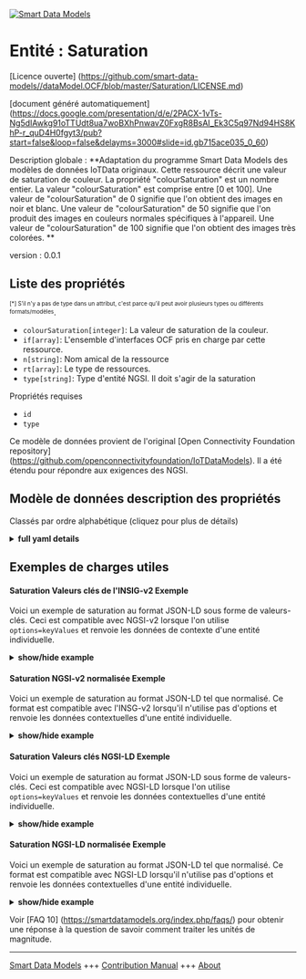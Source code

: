 <!-- 10-Header -->  
[![Smart Data Models](https://smartdatamodels.org/wp-content/uploads/2022/01/SmartDataModels_logo.png "Logo")](https://smartdatamodels.org)  
Entité : Saturation  
===================<!-- /10-Header -->  
<!-- 15-License -->  
[Licence ouverte] (https://github.com/smart-data-models//dataModel.OCF/blob/master/Saturation/LICENSE.md)  
[document généré automatiquement] (https://docs.google.com/presentation/d/e/2PACX-1vTs-Ng5dIAwkg91oTTUdt8ua7woBXhPnwavZ0FxgR8BsAI_Ek3C5q97Nd94HS8KhP-r_quD4H0fgyt3/pub?start=false&loop=false&delayms=3000#slide=id.gb715ace035_0_60)  
<!-- /15-License -->  
<!-- 20-Description -->  
Description globale : **Adaptation du programme Smart Data Models des modèles de données IoTData originaux. Cette ressource décrit une valeur de saturation de couleur. La propriété "colourSaturation" est un nombre entier. La valeur "colourSaturation" est comprise entre [0 et 100]. Une valeur de "colourSaturation" de 0 signifie que l'on obtient des images en noir et blanc. Une valeur de "colourSaturation" de 50 signifie que l'on produit des images en couleurs normales spécifiques à l'appareil. Une valeur de "colourSaturation" de 100 signifie que l'on obtient des images très colorées. **  
version : 0.0.1  
<!-- /20-Description -->  
<!-- 30-PropertiesList -->  

## Liste des propriétés  

<sup><sub>[*] S'il n'y a pas de type dans un attribut, c'est parce qu'il peut avoir plusieurs types ou différents formats/modèles</sub></sup>.  
- `colourSaturation[integer]`: La valeur de saturation de la couleur.  - `if[array]`: L'ensemble d'interfaces OCF pris en charge par cette ressource.  - `n[string]`: Nom amical de la ressource  - `rt[array]`: Le type de ressources.  - `type[string]`: Type d'entité NGSI. Il doit s'agir de la saturation  <!-- /30-PropertiesList -->  
<!-- 35-RequiredProperties -->  
Propriétés requises  
- `id`  - `type`  <!-- /35-RequiredProperties -->  
<!-- 40-RequiredProperties -->  
Ce modèle de données provient de l'original [Open Connectivity Foundation repository] (https://github.com/openconnectivityfoundation/IoTDataModels). Il a été étendu pour répondre aux exigences des NGSI.  
<!-- /40-RequiredProperties -->  
<!-- 50-DataModelHeader -->  
## Modèle de données description des propriétés  
Classés par ordre alphabétique (cliquez pour plus de détails)  
<!-- /50-DataModelHeader -->  
<!-- 60-ModelYaml -->  
<details><summary><strong>full yaml details</strong></summary>    
```yaml  
Saturation:    
  description: 'Smart Data Models Program adaptation of the original IoTData data Models. This Resource describes a Colour saturation value. The Property ''colourSaturation'' is an integer. A ''colourSaturation'' has a range of [0,100]. A ''colourSaturation'' value of 0 means producing black and white images. A ''colourSaturation'' value of 50 means producing device specific normal colour images. A ''colourSaturation'' value of 100 means producing device very full colour images. '    
  properties:    
    colourSaturation:    
      description: The colour saturation value.    
      maximum: 100    
      minimum: 0    
      type: integer    
      x-ngsi:    
        type: Property    
    if:    
      description: The OCF Interface set supported by this Resource.    
      items:    
        enum:    
          - oic.if.a    
          - oic.if.baseline    
        type: string    
      minItems: 2    
      readOnly: true    
      type: array    
      uniqueItems: true    
      x-ngsi:    
        type: Property    
    n:    
      description: Friendly name of the Resource    
      maxLength: 64    
      readOnly: true    
      type: string    
      x-ngsi:    
        type: Property    
    rt:    
      description: The Resource Type.    
      items:    
        enum:    
          - oic.r.colour.saturation    
        maxLength: 64    
        type: string    
      minItems: 1    
      readOnly: true    
      type: array    
      uniqueItems: true    
      x-ngsi:    
        type: Property    
    type:    
      description: NGSI entity type. It has to be Saturation    
      enum:    
        - Saturation    
      type: string    
      x-ngsi:    
        type: Property    
  required:    
    - id    
    - type    
  type: object    
  x-derived-from: https://github.com/OpenInterConnect/IoTDataModels/blob/master/SaturationResURI.swagger.json    
  x-disclaimer: 'Redistribution and use in source and binary forms, with or without modification, are permitted  provided that the license conditions are met. Copyleft (c) 2022 Contributors to Smart Data Models Program'    
  x-license-url: https://github.com/smart-data-models/dataModel.OCF/blob/master/Saturation/LICENSE.md    
  x-model-schema: https://smart-data-models.github.io/dataModel.IoTDataModels/Saturation/schema.json    
  x-model-tags: OCF    
  x-version: 0.0.1    
```  
</details>    
<!-- /60-ModelYaml -->  
<!-- 70-MiddleNotes -->  
<!-- /70-MiddleNotes -->  
<!-- 80-Examples -->  
## Exemples de charges utiles  
#### Saturation Valeurs clés de l'INSIG-v2 Exemple  
Voici un exemple de saturation au format JSON-LD sous forme de valeurs-clés. Ceci est compatible avec NGSI-v2 lorsque l'on utilise `options=keyValues` et renvoie les données de contexte d'une entité individuelle.  
<details><summary><strong>show/hide example</strong></summary>    
```json  
{  
  "id": "urn:ngsi-ld:Saturation:id:UAQO:16151655",  
  "dateCreated": "1984-09-23T14:35:27Z",  
  "dateModified": "1999-01-24T17:38:14Z",  
  "source": "As nation meeting structure person. Realize science design so.",  
  "name": "Probably apply month next attention land establish. Various respond report opportunity light agent.",  
  "alternateName": "Sing lose spring join. Store interest fact long. Try dinner town situation window law. Forget instead every school.",  
  "description": "Toward true former series list result. Stand food style site north election.",  
  "dataProvider": "Door control carry indeed very. Her chance late of build everyone. Small report charge score sit.",  
  "owner": [  
    "urn:ngsi-ld:Saturation:items:LTXZ:22207364",  
    "urn:ngsi-ld:Saturation:items:LYGT:62865746"  
  ],  
  "seeAlso": [  
    "urn:ngsi-ld:Saturation:items:RRFG:80837873",  
    "urn:ngsi-ld:Saturation:items:JKFG:05511341"  
  ],  
  "location": {  
    "type": "Point",  
    "coordinates": [  
      -82.4344335,  
      127.876722  
    ]  
  },  
  "address": {  
    "streetAddress": "Us yes thank too address. Prevent yet state build property.",  
    "addressLocality": "Guy on physical song city why think. Section attorney argue nation.",  
    "addressRegion": "Word wife crime choose. Own across social position senior common Congress.",  
    "addressCountry": "Thing television water girl realize help. Late myself choose speech investment whose front.",  
    "postalCode": "Himself dream skill spend clearly. Development research character moment from lay identify. Part yet even again.",  
    "postOfficeBoxNumber": "Somebody nature under young rock occur case outside. Air suffer week next population war that. Argue anyone miss land often hold offer song."  
  },  
  "areaServed": "Campaign personal gas someone speak treatment. Relate something degree itself item. International environment add arrive early them show."  
}  
```  
</details>  
#### Saturation NGSI-v2 normalisée Exemple  
Voici un exemple de saturation au format JSON-LD tel que normalisé. Ce format est compatible avec l'INSG-v2 lorsqu'il n'utilise pas d'options et renvoie les données contextuelles d'une entité individuelle.  
<details><summary><strong>show/hide example</strong></summary>    
```json  
{  
  "id": {  
    "type": "string",  
    "value": "urn:ngsi-ld:Saturation:id:UAQO:16151655"  
  },  
  "dateCreated": {  
    "format": "date-time",  
    "type": "string",  
    "value": "1984-09-23T14:35:27Z"  
  },  
  "dateModified": {  
    "format": "date-time",  
    "type": "string",  
    "value": "1999-01-24T17:38:14Z"  
  },  
  "source": {  
    "type": "string",  
    "value": "As nation meeting structure person. Realize science design so."  
  },  
  "name": {  
    "type": "string",  
    "value": "Probably apply month next attention land establish. Various respond report opportunity light agent."  
  },  
  "alternateName": {  
    "type": "string",  
    "value": "Sing lose spring join. Store interest fact long. Try dinner town situation window law. Forget instead every school."  
  },  
  "description": {  
    "type": "string",  
    "value": "Toward true former series list result. Stand food style site north election."  
  },  
  "dataProvider": {  
    "type": "string",  
    "value": "Door control carry indeed very. Her chance late of build everyone. Small report charge score sit."  
  },  
  "owner": {  
    "type": "array",  
    "value": [  
      "urn:ngsi-ld:Saturation:items:LTXZ:22207364",  
      "urn:ngsi-ld:Saturation:items:LYGT:62865746"  
    ]  
  },  
  "seeAlso": {  
    "type": "array",  
    "value": [  
      "urn:ngsi-ld:Saturation:items:RRFG:80837873",  
      "urn:ngsi-ld:Saturation:items:JKFG:05511341"  
    ]  
  },  
  "location": {  
    "type": "object",  
    "value": {  
      "type": "Point",  
      "coordinates": [  
        -82.4344335,  
        127.876722  
      ]  
    }  
  },  
  "address": {  
    "type": "object",  
    "value": {  
      "streetAddress": "Us yes thank too address. Prevent yet state build property.",  
      "addressLocality": "Guy on physical song city why think. Section attorney argue nation.",  
      "addressRegion": "Word wife crime choose. Own across social position senior common Congress.",  
      "addressCountry": "Thing television water girl realize help. Late myself choose speech investment whose front.",  
      "postalCode": "Himself dream skill spend clearly. Development research character moment from lay identify. Part yet even again.",  
      "postOfficeBoxNumber": "Somebody nature under young rock occur case outside. Air suffer week next population war that. Argue anyone miss land often hold offer song."  
    }  
  },  
  "areaServed": {  
    "type": "string",  
    "value": "Campaign personal gas someone speak treatment. Relate something degree itself item. International environment add arrive early them show."  
  }  
}  
```  
</details>  
#### Saturation Valeurs clés NGSI-LD Exemple  
Voici un exemple de saturation au format JSON-LD sous forme de valeurs-clés. Ceci est compatible avec NGSI-LD lorsque l'on utilise `options=keyValues` et renvoie les données contextuelles d'une entité individuelle.  
<details><summary><strong>show/hide example</strong></summary>    
```json  
{  
    "id": "urn:ngsi-ld:Saturation:id:UAQO:16151655",  
    "dateCreated": "1984-09-23T14:35:27Z",  
    "dateModified": "1999-01-24T17:38:14Z",  
    "source": "As nation meeting structure person. Realize science design so.",  
    "name": "Probably apply month next attention land establish. Various respond report opportunity light agent.",  
    "alternateName": "Sing lose spring join. Store interest fact long. Try dinner town situation window law. Forget instead every school.",  
    "description": "Toward true former series list result. Stand food style site north election.",  
    "dataProvider": "Door control carry indeed very. Her chance late of build everyone. Small report charge score sit.",  
    "owner": [  
        "urn:ngsi-ld:Saturation:items:LTXZ:22207364",  
        "urn:ngsi-ld:Saturation:items:LYGT:62865746"  
    ],  
    "seeAlso": [  
        "urn:ngsi-ld:Saturation:items:RRFG:80837873",  
        "urn:ngsi-ld:Saturation:items:JKFG:05511341"  
    ],  
    "location": {  
        "type": "Point",  
        "coordinates": [  
            -82.4344335,  
            127.876722  
        ]  
    },  
    "address": {  
        "streetAddress": "Us yes thank too address. Prevent yet state build property.",  
        "addressLocality": "Guy on physical song city why think. Section attorney argue nation.",  
        "addressRegion": "Word wife crime choose. Own across social position senior common Congress.",  
        "addressCountry": "Thing television water girl realize help. Late myself choose speech investment whose front.",  
        "postalCode": "Himself dream skill spend clearly. Development research character moment from lay identify. Part yet even again.",  
        "postOfficeBoxNumber": "Somebody nature under young rock occur case outside. Air suffer week next population war that. Argue anyone miss land often hold offer song."  
    },  
    "areaServed": "Campaign personal gas someone speak treatment. Relate something degree itself item. International environment add arrive early them show.",  
    "@context": [  
        "https://smartdatamodels.org/context.jsonld",  
        "https://raw.githubusercontent.com/smart-data-models/dataModel.OCF/master/context.jsonld"  
    ]  
}  
```  
</details>  
#### Saturation NGSI-LD normalisée Exemple  
Voici un exemple de saturation au format JSON-LD tel que normalisé. Ce format est compatible avec NGSI-LD lorsqu'il n'utilise pas d'options et renvoie les données contextuelles d'une entité individuelle.  
<details><summary><strong>show/hide example</strong></summary>    
```json  
{  
    "id": "urn:ngsi-ld:Saturation:id:UNWK:22706072",  
    "dateCreated": {  
        "type": "Property",  
        "value": {  
            "@type": "DateTime",  
            "@value": "1982-02-20T20:24:28Z"  
        }  
    },  
    "dateModified": {  
        "type": "Property",  
        "value": {  
            "@type": "DateTime",  
            "@value": "1972-04-28T12:38:01Z"  
        }  
    },  
    "source": {  
        "type": "Property",  
        "value": "Form media budget situation purpose red. Man exactly fund teach lead will what partner. Safe impact debate PM unit campaign front."  
    },  
    "name": {  
        "type": "Property",  
        "value": "Republican town light wish herself. Mr story north good behind science pull. Painting accept south glass."  
    },  
    "alternateName": {  
        "type": "Property",  
        "value": "Machine read would guy foreign serve begin next. Ball cost customer leave floor single."  
    },  
    "description": {  
        "type": "Property",  
        "value": "Although door serious traditional. Price military all put sign."  
    },  
    "dataProvider": {  
        "type": "Property",  
        "value": "Your to how newspaper. Kitchen reflect low whatever especially single dinner."  
    },  
    "owner": {  
        "type": "Property",  
        "value": [  
            "urn:ngsi-ld:Saturation:items:BXQH:90967402",  
            "urn:ngsi-ld:Saturation:items:QCNM:21634817"  
        ]  
    },  
    "seeAlso": {  
        "type": "Property",  
        "value": [  
            "urn:ngsi-ld:Saturation:items:YAYR:74793251"  
        ]  
    },  
    "location": {  
        "type": "Property",  
        "value": {  
            "type": "Point",  
            "coordinates": [  
                -16.4431155,  
                -42.45979  
            ]  
        }  
    },  
    "address": {  
        "type": "Property",  
        "value": {  
            "streetAddress": "Range provide thing develop. Rock interesting cover beautiful involve herself eight history.",  
            "addressLocality": "Adult discussion once at anything drug finish machine. Pull discover nature star grow.",  
            "addressRegion": "Follow art to case. Cut represent hundred same Mr quality reach.",  
            "addressCountry": "Other tree sense wide cause. Use full sit herself.",  
            "postalCode": "According nation adult someone. Under order guess note couple approach. Never of later dinner president.",  
            "postOfficeBoxNumber": "Difference sister man. Certain north girl make cup condition."  
        }  
    },  
    "areaServed": {  
        "type": "Property",  
        "value": "Thing data appear director structure sound."  
    },  
    "@context": [  
        "https://smartdatamodels.org/context.jsonld",  
        "https://raw.githubusercontent.com/smart-data-models/dataModel.OCF/master/context.jsonld"  
    ]  
}  
```  
</details><!-- /80-Examples -->  
<!-- 90-FooterNotes -->  
<!-- /90-FooterNotes -->  
<!-- 95-Units -->  
Voir [FAQ 10] (https://smartdatamodels.org/index.php/faqs/) pour obtenir une réponse à la question de savoir comment traiter les unités de magnitude.  
<!-- /95-Units -->  
<!-- 97-LastFooter -->  
---  
[Smart Data Models](https://smartdatamodels.org) +++ [Contribution Manual](https://bit.ly/contribution_manual) +++ [About](https://bit.ly/Introduction_SDM)<!-- /97-LastFooter -->  
